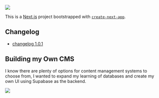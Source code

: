 ![](https://breadbybrian.com/github-banner.jpeg/)

This is a [Next.js](https://nextjs.org/) project bootstrapped with [`create-next-app`](https://github.com/vercel/next.js/tree/canary/packages/create-next-app).

## Changelog

- [changelog 1.0.1](https://github.com/briannelson95/bread-by-brian/tree/master/changelog/2024-25-01.md)

## Building my Own CMS

I know there are plenty of options for content management systems to choose from, I wanted to expand my learning of databases and create my own UI using Supabase as the backend. 

![](https://breadbybrian.com/dashboard-preview.png)